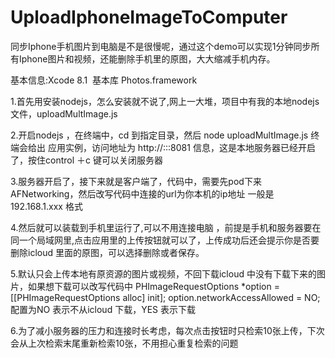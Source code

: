 # UploadIphoneImageToComputer
同步Iphone手机图片到电脑是不是很慢呢，通过这个demo可以实现1分钟同步所有Iphone图片和视频，还能删除手机里的原图，大大缩减手机内存。


基本信息:Xcode 8.1  基本库 Photos.framework 

1.首先用安装nodejs，怎么安装就不说了,网上一大堆，项目中有我的本地nodejs文件，uploadMultImage.js

2.开启nodejs  ，在终端中，cd 到指定目录，然后 node  uploadMultImage.js 
   终端会给出 应用实例，访问地址为 http://:::8081 信息，这是本地服务器已经开启了，按住control ＋c 键可以关闭服务器
   
3.服务器开启了，接下来就是客户端了，代码中，需要先pod下来 AFNetworking，然后改写代码中连接的url为你本机的ip地址 一般是 192.168.1.xxx 格式 

4.然后就可以装载到手机里运行了,可以不用连接电脑 ，前提是手机和服务器要在同一个局域网里,点击应用里的上传按钮就可以了，上传成功后还会提示你是否要删除icloud 里面的原图，可以选择删除或者保存。

5.默认只会上传本地有原资源的图片或视频，不回下载icloud 中没有下载下来的图片，如果想下载可以改写代码中
PHImageRequestOptions *option = [[PHImageRequestOptions alloc] init];
option.networkAccessAllowed = NO;   配置为NO 表示不从icloud 下载，YES 表示下载

6.为了减小服务器的压力和连接时长考虑，每次点击按钮时只检索10张上传，下次会从上次检索末尾重新检索10张，不用担心重复检索的问题





